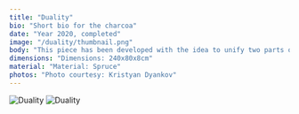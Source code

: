 ```yaml
---
title: "Duality"
bio: "Short bio for the charcoa"
date: "Year 2020, completed"
image: "/duality/thumbnail.png"
body: "This piece has been developed with the idea to unify two parts of a big living room space. The wave-like transitions in the geometry are nice to the eye and help reduce the reverberations of the sound waves in the space. The solid warm piece adds texture and colour to the living room. This parametric design piece is a product made of solid spruce wood which is CNC milled and painted with transparent lacquer."
dimensions: "Dimensions: 240x80x8cm"
material: "Material: Spruce"
photos: "Photo courtesy: Kristyan Dyankov"
---
```


![Duality](/duality/1.png "Duality")
![Duality](/duality/2.png "Duality")
